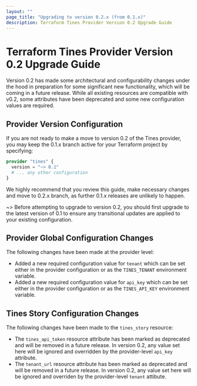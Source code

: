 ```yaml
---
layout: ""
page_title: "Upgrading to version 0.2.x (from 0.1.x)"
description: Terraform Tines Provider Version 0.2 Upgrade Guide
---
```


# Terraform Tines Provider Version 0.2 Upgrade Guide

Version 0.2 has made some architectural and configurability changes under the hood in preparation for some significant new functionality, which will be coming in a future release. While all existing resources are compatible with v0.2, some attributes have been deprecated and some new configuration values are required.

## Provider Version Configuration
If you are not ready to make a move to version 0.2 of the Tines provider, you may keep the 0.1.x branch active for
your Terraform project by specifying:

```terraform
provider "tines" {
  version = "~> 0.1"
  # ... any other configuration
}
```

We highly recommend that you review this guide, make necessary changes and move to 0.2.x branch, as further 0.1.x releases are
unlikely to happen.

~> Before attempting to upgrade to version 0.2, you should first upgrade to the
   latest version of 0.1 to ensure any transitional updates are applied to your
   existing configuration.

## Provider Global Configuration Changes
The following changes have been made at the provider level:

- Added a new required configuration value for `tenant` which can be set either in the provider configuration or as the `TINES_TENANT` environment variable.
- Added a new required configuration value for `api_key` which can be set either in the provider configuration or as the `TINES_API_KEY` environment variable.

## Tines Story Configuration Changes
The following changes have been made to the `tines_story` resource:

- The `tines_api_token` resource attribute has been marked as deprecated and will be removed in a future release. In version 0.2, any value set here will be ignored and overridden by the provider-level `api_key` attribute.
- The `tenant_url` resource attribute has been marked as deprecated and will be removed in a future release. In version 0.2, any value set here will be ignored and overriden by the provider-level `tenant` attibute.